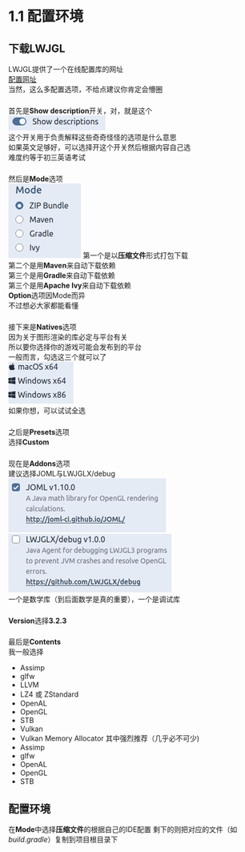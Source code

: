 # 1.1 配置环境
## 下载LWJGL
LWJGL提供了一个在线配置库的网址  
[配置网址](https://www.lwjgl.org/customize)  
当然，这么多配置选项，不给点建议你肯定会懵圈  
###
首先是**Show description**开关，对，就是这个  
![](./.assets/show_desc.png)   
这个开关用于负责解释这些奇奇怪怪的选项是什么意思  
如果英文足够好，可以选择开这个开关然后根据内容自己选  
难度约等于初三英语考试  
###
然后是**Mode**选项  
![](./.assets/mode.png)
第一个是以**压缩文件**形式打包下载  
第二个是用**Maven**来自动下载依赖  
第三个是用**Gradle**来自动下载依赖  
第三个是用**Apache Ivy**来自动下载依赖  
**Option**选项因Mode而异  
不过想必大家都能看懂  
###
接下来是**Natives**选项  
因为关于图形渲染的库必定与平台有关  
所以要你选择你的游戏可能会发布到的平台  
一般而言，勾选这三个就可以了  
![](./.assets/natives.png)   
如果你想，可以试试全选  
###
之后是**Presets**选项  
选择**Custom**  
###
现在是**Addons**选项  
建议选择JOML与LWJGLX/debug  
![](./.assets/joml.png)   
![](./.assets/debug.png)   
一个是数学库（到后面数学是真的重要），一个是调试库  
###
**Version**选择**3.2.3**
###
最后是**Contents**  
我一般选择  
- Assimp
- glfw
- LLVM
- LZ4 或 ZStandard
- OpenAL
- OpenGL
- STB
- Vulkan
- Vulkan Memory Allocator
其中强烈推荐（几乎必不可少)
- Assimp
- glfw
- OpenAL
- OpenGL
- STB

## 配置环境
在**Mode**中选择**压缩文件**的根据自己的IDE配置
剩下的则把对应的文件（如*build.gradle*）复制到项目根目录下